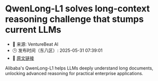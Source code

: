 # QwenLong-L1 solves long-context reasoning challenge that stumps current LLMs
- 📅 来源: VentureBeat AI
- 🕒 发布时间（东八区）: 2025-05-31 07:39:01
- 🔗 [原文链接](https://venturebeat.com/ai/qwenlong-l1-solves-long-context-reasoning-challenge-that-stumps-current-llms/)

Alibaba's QwenLong-L1 helps LLMs deeply understand long documents, unlocking advanced reasoning for practical enterprise applications.